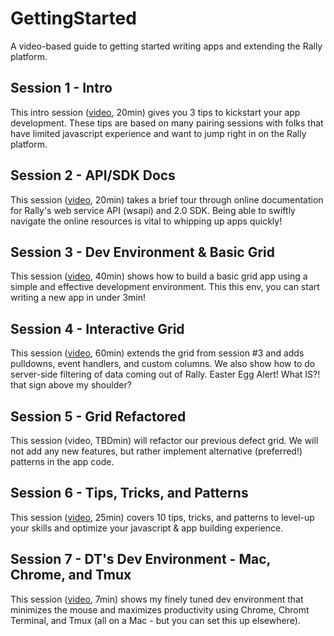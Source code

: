 GettingStarted
==============

A video-based guide to getting started writing apps and extending the Rally platform.

Session 1 - Intro
-----------------
This intro session ([video](http://youtu.be/rdaZgHoFKYg), 20min) gives you 3 tips to kickstart your app development.  These tips are based on many pairing sessions with folks that have limited javascript experience and want to jump right in
on the Rally platform.

Session 2 - API/SDK Docs
------------------------
This session ([video](http://youtu.be/lig8er0EaCs), 20min) takes a brief tour through online documentation for Rally's web service API (wsapi) and 2.0 SDK.  Being able to swiftly navigate the online resources is vital to whipping up apps
quickly!

Session 3 - Dev Environment &amp; Basic Grid
--------------------------------------------
This session ([video](http://youtu.be/zXZFYMF_mcw), 40min) shows how to build a basic grid app using a simple and effective development environment.  This this env, you can start writing a new app in under 3min!

Session 4 - Interactive Grid
----------------------------
This session ([video](http://youtu.be/RT10drZjg5M), 60min) extends the grid from session #3 and adds pulldowns, event handlers, and custom columns.  We also show how to do server-side filtering of data coming out of Rally.  Easter
Egg Alert!  What IS?! that sign above my shoulder?

Session 5 - Grid Refactored
----------------------------
This session (video, TBDmin)  will refactor our previous defect grid.  We will not add any new features, but rather implement alternative (preferred!) patterns in the app code.

Session 6 - Tips, Tricks, and Patterns
--------------------------------------
This session ([video](https://www.youtube.com/watch?v=lusD0q4K4C4&list=PL3PQ-IsMxhG14aDViKxlPZASIrHatNkft&index=5), 25min) covers 10 tips, tricks, and patterns to level-up your skills and optimize your javascript & app building experience.

Session 7 - DT's Dev Environment - Mac, Chrome, and Tmux
--------------------------------------------------------
This session ([video](https://www.youtube.com/watch?v=VDnSAEzsKcU&list=PL3PQ-IsMxhG14aDViKxlPZASIrHatNkft&index=6), 7min) shows my finely tuned dev environment that minimizes the mouse and maximizes productivity using Chrome, Chromt Terminal, and Tmux (all on a Mac - but you can set this up
elsewhere).

